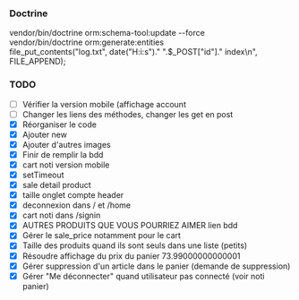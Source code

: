 ### Doctrine
vendor/bin/doctrine orm:schema-tool:update --force  
vendor/bin/doctrine orm:generate:entities  
file_put_contents("log.txt", date("H:i:s")." ".$_POST["id"]." index\n", FILE_APPEND);

### TODO
- [ ] Vérifier la version mobile (affichage account
- [ ] Changer les liens des méthodes, changer les get en post
- [x] Réorganiser le code
- [x] Ajouter new
- [x] Ajouter d'autres images 
- [x] Finir de remplir la bdd
- [x] cart noti version mobile
- [x] setTimeout
- [x] sale detail product
- [x] taille onglet compte header
- [x] deconnexion dans / et /home
- [x] cart noti dans /signin
- [x] AUTRES PRODUITS QUE VOUS POURRIEZ AIMER lien bdd
- [x] Gérer le sale_price notamment pour le cart
- [x] Taille des produits quand ils sont seuls dans une liste (petits)
- [x] Résoudre affichage du prix du panier 73.99000000000001
- [x] Gérer suppression d'un article dans le panier (demande de suppression)
- [x] Gérer "Me déconnecter" quand utilisateur pas connecté (voir noti panier)